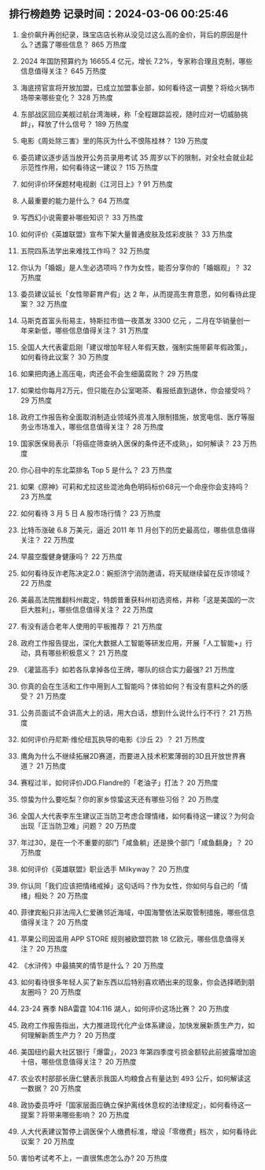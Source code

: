 
## 排行榜趋势 记录时间：2024-03-06 00:25:46
  
  1. 金价飙升再创纪录，珠宝店店长称从没见过这么高的金价，背后的原因是什么？透露了哪些信息？ 865 万热度
    
  2. 2024 年国防预算约为 16655.4 亿元，增长 7.2%，专家称合理且克制，哪些信息值得关注？ 645 万热度
    
  3. 海底捞官宣将开放加盟，已成立加盟事业部，如何看待这一调整？将给火锅市场带来哪些变化？ 328 万热度
    
  4. 东部战区回应美舰过航台湾海峡，称「全程跟踪监视，随时应对一切威胁挑衅」，释放了什么信号？ 189 万热度
    
  5. 电影《周处除三害》里的陈灰为什么不恨陈桂林？ 139 万热度
    
  6. 委员建议逐步适当放开公务员录用考试 35 周岁以下的限制，对全社会就业起示范性作用，如何看待这一建议？ 115 万热度
    
  7. 如何评价环保题材电视剧《江河日上》? 91 万热度
    
  8. 人最重要的能力是什么？ 64 万热度
    
  9. 写西幻小说需要补哪些知识？ 33 万热度
    
  10. 如何评价《英雄联盟》宣布下架大量普通皮肤及炫彩皮肤？ 33 万热度
    
  11. 五院四系法学出来难找工作吗？ 32 万热度
    
  12. 你认为「婚姻」是人生必选项吗？作为女性，能否分享你的「婚姻观」？ 32 万热度
    
  13. 委员建议延长「女性带薪育产假」达 2 年，从而提高生育意愿，如何看待此提案？ 32 万热度
    
  14. 马斯克首富头衔易主，特斯拉市值一夜蒸发 3300 亿元 ，二月在华销量创一年来新低，哪些信息值得关注？ 31 万热度
    
  15. 全国人大代表霍启刚「建议增加年轻人年假天数，强制实施带薪年假政策」，如何看待此议案？ 30 万热度
    
  16. 如果把肉通上高压电，肉还会不会生细菌腐败？ 29 万热度
    
  17. 如果给你每月2万元，但只能在办公室喝茶、看报纸直到退休，你会接受吗？ 29 万热度
    
  18. 政府工作报告称全面取消制造业领域外资准入限制措施，放宽电信、医疗等服务业市场准入，哪些信息值得关注？ 28 万热度
    
  19. 国家医保局表示「将癌症筛查纳入医保的条件还不成熟」，如何解读？ 23 万热度
    
  20. 你心目中的东北菜排名 Top 5 是什么？ 23 万热度
    
  21. 如果《原神》可莉和尤拉这些混池角色明码标价68元一个命座你会支持吗？ 23 万热度
    
  22. 如何看待 3 月 5 日 A 股市场行情？ 23 万热度
    
  23. 比特币涨破 6.8 万美元，逼近 2011 年 11 月创下的历史最高位，哪些信息值得关注？ 22 万热度
    
  24. 早晨空腹健身健康吗？ 22 万热度
    
  25. 如何看待反诈老陈决定2.0：婉拒济宁消防邀请，将天赋继续留在反诈领域？ 22 万热度
    
  26. 美最高法院推翻科州裁定，特朗普重获科州初选资格，并称「这是美国的一次巨大胜利」，哪些信息值得关注？ 22 万热度
    
  27. 有没有适合老年人使用的平板推荐？ 21 万热度
    
  28. 政府工作报告提出，深化大数据人工智能等研发应用，开展「人工智能+」行动，具有哪些积极意义？ 21 万热度
    
  29. 《灌篮高手》如若各队拿掉各位王牌，哪队的综合实力最强? 21 万热度
    
  30. 你真的会在生活和工作中用到人工智能吗？体验如何？有没有意料之外的感受？ 21 万热度
    
  31. 公务员面试不会讲高大上的话，用大白话，想到什么说什么行不行？ 21 万热度
    
  32. 如何评价丹尼斯·维伦纽瓦执导的电影《沙丘 2》？ 21 万热度
    
  33. 鹰角为什么不继续拓展2D赛道，而要进入技术积累薄弱的3D且开放世界赛道？ 21 万热度
    
  34. 赛程过半，如何评价JDG.Flandre的「老油子」打法？ 20 万热度
    
  35. 惊蛰为什么要吃梨？你的家乡惊蛰这天还有哪些习俗？ 20 万热度
    
  36. 全国人大代表李东生建议正当防卫考虑合理情绪，如何看待这一建议？为何会出现「正当防卫难」问题？ 20 万热度
    
  37. 年过30，是在一个不重要的部门「咸鱼躺」还是换个部门「咸鱼翻身」？ 20 万热度
    
  38. 如何评价《英雄联盟》职业选手 Milkyway？ 20 万热度
    
  39. 你认同「我们应该把情绪戒掉」这句话吗？作为女性，你如何与自己的「情绪」相处？ 20 万热度
    
  40. 菲律宾船只非法闯入仁爱礁邻近海域，中国海警依法采取管制措施，哪些信息值得关注？ 20 万热度
    
  41. 苹果公司因滥用 APP STORE 规则被欧盟罚款 18 亿欧元，哪些信息值得关注？ 20 万热度
    
  42. 《水浒传》中最搞笑的情节是什么？ 20 万热度
    
  43. 如何看待很多年轻人买了新东西以后特别喜欢晒出来的现象，你会选择晒到朋友圈吗？ 20 万热度
    
  44. 23-24 赛季 NBA雷霆 104:116 湖人，如何评价这场比赛？ 20 万热度
    
  45. 政府工作报告指出，大力推进现代化产业体系建设，加快发展新质生产力，如何理解新质生产力？ 20 万热度
    
  46. 美国纽约最大社区银行「爆雷」，2023 年第四季度亏损金额较此前披露增加逾十倍，哪些信息值得关注？ 20 万热度
    
  47. 农业农村部部长唐仁健表示我国人均粮食占有量达到 493 公斤，如何解读这一数据？ 20 万热度
    
  48. 政协委员呼吁「国家层面应确立保护离线休息权的法律规定」，如何看待这一提案？将带来哪些影响？ 20 万热度
    
  49. 人大代表建议暂停上调医保个人缴费标准，增设「零缴费」档次 ，如何看待此议案？ 20 万热度
    
  50. 害怕考试考不上，一直很焦虑怎么办? 20 万热度
    